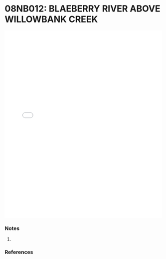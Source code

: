 # 08NB012: BLAEBERRY RIVER ABOVE WILLOWBANK CREEK

<iframe src="/distribution_estimation/_static/stations/08NB012_fdc.html" width="100%" height="600" frameborder="0"></iframe>

### Notes
1. 

### References

